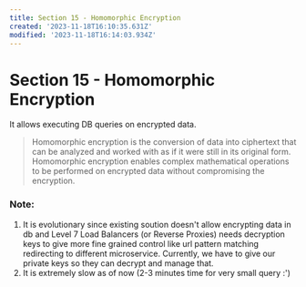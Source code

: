 ```yaml
---
title: Section 15 - Homomorphic Encryption
created: '2023-11-18T16:10:35.631Z'
modified: '2023-11-18T16:14:03.934Z'
---
```


# Section 15 - Homomorphic Encryption

It allows executing DB queries on encrypted data.

> Homomorphic encryption is the conversion of data into ciphertext that can be analyzed and worked with as if it were still in its original form. Homomorphic encryption enables complex mathematical operations to be performed on encrypted data without compromising the encryption.

### Note:
1. It is evolutionary since existing soution doesn't allow encrypting data in db and Level 7 Load Balancers (or Reverse Proxies) needs decryption keys to give more fine grained control like url pattern matching redirecting to different microservice. Currently, we have to give our private keys so they can decrypt and manage that.
2. It is extremely slow as of now (2-3 minutes time for very small query :') 
